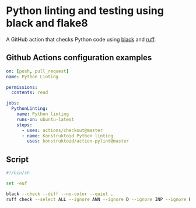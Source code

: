 # Python linting and testing using black and flake8

A GitHub action that checks Python code using
[black](https://github.com/psf/black) and
[ruff](https://github.com/charliermarsh/ruff).

## Github Actions configuration examples

```yaml
on: [push, pull_request]
name: Python Linting

permissions:
  contents: read

jobs:
  PythonLinting:
    name: Python linting
    runs-on: ubuntu-latest
    steps:
      - uses: actions/checkout@master
      - name: Konstruktoid Python linting
        uses: konstruktoid/action-pylint@master
```

## Script

```sh
#!/bin/sh

set -euf

black --check --diff --no-color --quiet .
ruff check --select ALL --ignore ANN --ignore D --ignore INP --ignore PTH --ignore T20 .
```
